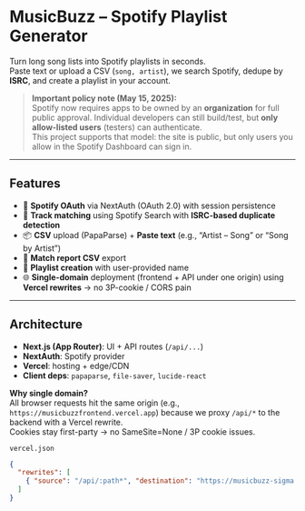 # MusicBuzz – Spotify Playlist Generator

Turn long song lists into Spotify playlists in seconds.  
Paste text or upload a CSV (`song, artist`), we search Spotify, dedupe by **ISRC**, and create a playlist in your account.

> **Important policy note (May 15, 2025):**  
> Spotify now requires apps to be owned by an **organization** for full public approval. Individual developers can still build/test, but **only allow-listed users** (testers) can authenticate.  
> This project supports that model: the site is public, but only users you allow in the Spotify Dashboard can sign in.

---

## Features

- 🔐 **Spotify OAuth** via NextAuth (OAuth 2.0) with session persistence  
- 🎯 **Track matching** using Spotify Search with **ISRC-based duplicate detection**  
- 📦 **CSV** upload (PapaParse) + **Paste text** (e.g., “Artist – Song” or “Song by Artist”)  
- 📜 **Match report CSV** export  
- 🎵 **Playlist creation** with user-provided name  
- 🌐 **Single-domain** deployment (frontend + API under one origin) using **Vercel rewrites** → no 3P-cookie / CORS pain

---

## Architecture

- **Next.js (App Router)**: UI + API routes (`/api/...`)
- **NextAuth**: Spotify provider
- **Vercel**: hosting + edge/CDN
- **Client deps**: `papaparse`, `file-saver`, `lucide-react`

**Why single domain?**  
All browser requests hit the same origin (e.g., `https://musicbuzzfrontend.vercel.app`) because we proxy `/api/*` to the backend with a Vercel rewrite.  
Cookies stay first-party → no SameSite=None / 3P cookie issues.

`vercel.json`
```json
{
  "rewrites": [
    { "source": "/api/:path*", "destination": "https://musicbuzz-sigma.vercel.app/api/:path*" }
  ]
}
